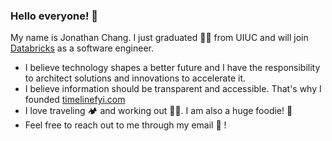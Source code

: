 ### Hello everyone! 👋  

My name is Jonathan Chang. I just graduated 👨‍🎓 from UIUC and will join [Databricks](https://databricks.com/) as a software engineer.
- I believe technology shapes a better future and I have the responsibility to architect solutions and innovations to accelerate it.
- I believe information should be transparent and accessible. That's why I founded [timelinefyi.com](https://timelinefyi.com)
- I love traveling 🏕 and working out 🏋🏻. I am also a huge foodie! 🥘
- Feel free to reach out to me through my email 📩 !